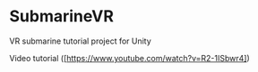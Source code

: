 # SubmarineVR
VR submarine tutorial project for Unity

Video tutorial
([https://www.youtube.com/watch?v=R2-1ISbwr4])
